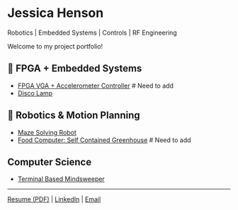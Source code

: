 # Jessica Henson
Robotics | Embedded Systems | Controls | RF Engineering  

Welcome to my project portfolio!  

## 🔲 FPGA + Embedded Systems
- [FPGA VGA + Accelerometer Controller](https://github.com/yourusername/fpga-vga-accelerometer)  # Need to add
- [Disco Lamp](https://github.com/JessicaHenson01/DiscoLamp.git)

## 🤖 Robotics & Motion Planning
- [Maze Solving Robot](https://github.com/JessicaHenson01/MazeBot/tree/main) 
- [Food Computer: Self Contained Greenhouse](https://github.com/yourusername/rrt-planner)  # Need to add

## Computer Science
- [Terminal Based Mindsweeper](https://github.com/JessicaHenson01/TerminalMinesweeper)  

---
[Resume (PDF)](https://link-to-resume.com) | [LinkedIn](https://www.linkedin.com/in/jessicanhenson/) | [Email](jnh84@cornell.edu)
